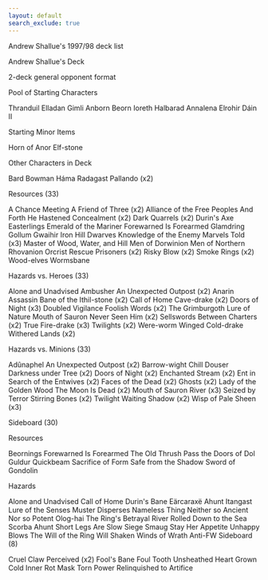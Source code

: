 ```yaml
---
layout: default
search_exclude: true
---
```


Andrew Shallue's 1997/98 deck list

Andrew Shallue's Deck

2-deck general opponent format

Pool of Starting Characters

Thranduil
Elladan
Gimli
Anborn
Beorn
Ioreth
Halbarad
Annalena
Elrohir
Dáin II
 

Starting Minor Items

Horn of Anor
Elf-stone
 

Other Characters in Deck

Bard Bowman
Háma
Radagast
Pallando (x2)
 

Resources (33)

A Chance Meeting
A Friend of Three (x2)
Alliance of the Free Peoples
And Forth He Hastened
Concealment (x2)
Dark Quarrels (x2)
Durin's Axe
Easterlings
Emerald of the Mariner
Forewarned Is Forearmed
Glamdring
Gollum
Gwaihir
Iron Hill Dwarves
Knowledge of the Enemy
Marvels Told (x3)
Master of Wood, Water, and Hill
Men of Dorwinion
Men of Northern Rhovanion
Orcrist
Rescue Prisoners (x2)
Risky Blow (x2)
Smoke Rings (x2)
Wood-elves
Wormsbane
 

Hazards vs. Heroes (33)

Alone and Unadvised
Ambusher
An Unexpected Outpost (x2)
Anarin
Assassin
Bane of the Ithil-stone (x2)
Call of Home
Cave-drake (x2)
Doors of Night (x3)
Doubled Vigilance
Foolish Words (x2)
The Grimburgoth
Lure of Nature
Mouth of Sauron
Never Seen Him (x2)
Sellswords Between Charters (x2)
True Fire-drake (x3)
Twilights (x2)
Were-worm
Winged Cold-drake
Withered Lands (x2)
 

Hazards vs. Minions (33)

Adûnaphel
An Unexpected Outpost (x2)
Barrow-wight
Chill Douser
Darkness under Tree (x2)
Doors of Night (x2)
Enchanted Stream (x2)
Ent in Search of the Entwives (x2)
Faces of the Dead (x2)
Ghosts (x2)
Lady of the Golden Wood
The Moon Is Dead (x2)
Mouth of Sauron
River (x3)
Seized by Terror
Stirring Bones (x2)
Twilight
Waiting Shadow (x2)
Wisp of Pale Sheen (x3)
 

Sideboard (30)

Resources

Beornings
Forewarned Is Forearmed
The Old Thrush
Pass the Doors of Dol Guldur
Quickbeam
Sacrifice of Form
Safe from the Shadow
Sword of Gondolin
 

Hazards

Alone and Unadvised
Call of Home
Durin's Bane
Eärcaraxë Ahunt
Itangast
Lure of the Senses
Muster Disperses
Nameless Thing
Neither so Ancient Nor so Potent
Olog-hai
The Ring's Betrayal
River
Rolled Down to the Sea
Scorba Ahunt
Short Legs Are Slow
Siege
Smaug
Stay Her Appetite
Unhappy Blows
The Will of the Ring
Will Shaken
Winds of Wrath
Anti-FW Sideboard (8)

Cruel Claw Perceived (x2)
Fool's Bane
Foul Tooth Unsheathed
Heart Grown Cold
Inner Rot
Mask Torn
Power Relinquished to Artifice

